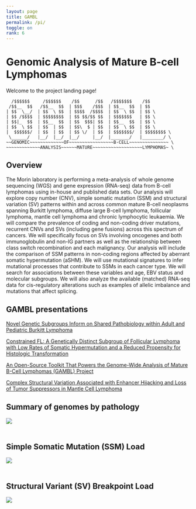 ```yaml
---
layout: page
title: GAMBL
permalink: /pi/
toggle: on
rank: 6
---
```


# Genomic Analysis of Mature B-cell Lymphomas
Welcome to the project landing page!

```
  /$$$$$$     /$$$$$$    /$$      /$$   /$$$$$$$    /$$
 /$$__  $$   /$$__  $$  | $$$    /$$$  | $$__  $$  | $$
| $$  \__/  | $$  \ $$  | $$$$  /$$$$  | $$  \ $$  | $$ \
| $$ /$$$$  | $$$$$$$$  | $$ $$/$$ $$  | $$$$$$$   | $$ \
| $$|_  $$  | $$__  $$  | $$  $$$| $$  | $$__  $$  | $$ \
| $$  \ $$  | $$  | $$  | $$\  $ | $$  | $$  \ $$  | $$ \
|  $$$$$$/  | $$  | $$  | $$ \/  | $$  | $$$$$$$/  | $$$$$$$$ \
 \______/   |__/  |__/  |__/     |__/  |_______/   |________/ \
~~GENOMIC~~~~~~~~~~~~~OF~~~~~~~~~~~~~~~~~B-CELL~~~~~~~~~~~~~~~ \
~~~~~~~~~~~~~ANALYSIS~~~~~~MATURE~~~~~~~~~~~~~~~~~~~LYMPHOMAS~ \
```

## Overview

The Morin laboratory is performing a meta-analysis of whole genome sequencing (WGS) and gene expression (RNA-seq) data from B-cell lymphomas using in-house and published data sets. Our analysis will explore copy number (CNV), simple somatic mutation (SSM) and structural variation (SV) patterns within and across common mature B-cell neoplasms spanning Burkitt lymphoma, diffuse large B-cell lymphoma, follicular lymphoma, mantle cell lymphoma and chronic lymphocytic leukaemia. We will compare the prevalence of coding and non-coding driver mutations, recurrent CNVs and SVs (including gene fusions) across this spectrum of cancers. We will specifically focus on SVs involving oncogenes and both immunoglobulin and non-IG partners as well as the relationship between class switch recombination and each malignancy. Our analysis will include the comparison of SSM patterns in non-coding regions affected by aberrant somatic hypermutation (aSHM). We will use mutational signatures to infer mutational processes that contribute to SSMs in each cancer type. We will search for associations between these variables and age, EBV status and molecular subgroups. We will also analyze the available (matched) RNA-seq data for cis-regulatory alterations such as examples of allelic imbalance and mutations that affect splicing. 

## GAMBL presentations
[Novel Genetic Subgroups Inform on Shared Pathobiology within Adult and Pediatric Burkitt Lymphoma](https://ashpublications.org/blood/article/138/Supplement%201/806/480062/Novel-Genetic-Subgroups-Inform-on-Shared?searchresult=1)

[Constrained FL: A Genetically Distinct Subgroup of Follicular Lymphoma with Low Rates of Somatic Hypermutation and a Reduced Propensity for Histologic Transformation](https://ashpublications.org/blood/article/138/Supplement%201/807/480061/Constrained-FL-A-Genetically-Distinct-Subgroup-of)

[An Open-Source Toolkit That Powers the Genome-Wide Analysis of Mature B-Cell Lymphomas (GAMBL) Project](https://ash.confex.com/ash/2021/webprogram/Session21061.html)

[Complex Structural Variation Associated with Enhancer Hijacking and Loss of Tumor Suppressors in Mantle Cell Lymphoma](https://ashpublications.org/blood/article/138/Supplement%201/675/479519/Complex-Structural-Variation-Associated-with?searchresult=1)

## Summary of genomes by pathology

<div style="margin-bottom: 50px;">
    <img src="{{ 'projects/pathology_gambl.svg' | prepend: site.images_dir | prepend: site.baseurl }}" />
</div>

## Simple Somatic Mutation (SSM) Load 

<div style="margin-bottom: 50px;">
    <img src="{{ 'projects/mutations-1.svg' | prepend: site.images_dir | prepend: site.baseurl }}" />
</div>

## Structural Variant (SV) Breakpoint Load

<div style="margin-bottom: 50px;">
    <img src="{{ 'projects/sv-1.svg' | prepend: site.images_dir | prepend: site.baseurl }}" />
</div>
